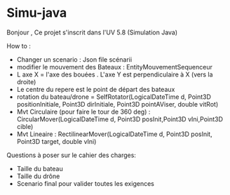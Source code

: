 # Simu-java
Bonjour ,
Ce projet s'inscrit dans l'UV 5.8 (Simulation Java)


How to :
- Changer un scenario : Json file scénarii
- modifier le mouvement des Bateaux : EntityMouvementSequenceur
- L axe X = l'axe des bouées  . L'axe Y est perpendiculaire à X (vers la droite) 
- Le centre du repere est le point de départ des bateaux
- rotation du bateau/drone = SelfRotator(LogicalDateTime d, Point3D positionInitiale, Point3D dirInitiale, Point3D pointAViser,
			double vitRot)
- Mvt Circulaire (pour faire le tour de 360 deg) : CircularMover(LogicalDateTime d, Point3D posInit,Point3D vIni,Point3D cible)
- Mvt Lineaire : RectilinearMover(LogicalDateTime d, Point3D posInit, Point3D target, double vIni)



Questions à poser sur le cahier des charges:

- Taille du bateau
- Taille du drône
- Scenario final pour valider toutes les exigences
